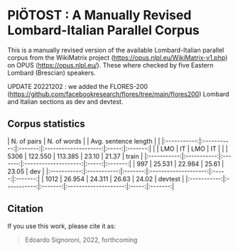 # PIÖTOST : A Manually Revised Lombard-Italian Parallel Corpus

 This is a manually revised version of the available Lombard-Italian parallel corpus from the WikiMatrix project (https://opus.nlpl.eu/WikiMatrix-v1.php) on OPUS (https://opus.nlpl.eu/).
 These where checked by five Eastern Lombard (Brescian) speakers. 

 UPDATE 20221202 : we added the FLORES-200 (https://github.com/facebookresearch/flores/tree/main/flores200) Lombard and Italian sections as dev and devtest. 

## Corpus statistics

| N. of pairs | N. of words |         |       Avg. sentence length   |         |
|:-----------:|:-----------:|:-------:|:--------------------:|:-----:|:-------:|
|             |     LMO     |    IT   |          LMO         |   IT  |         |
|     5306    |   122.550   | 113.385 |         23.10        | 21.37 |  train  |
|:-----------:|:-----------:|:-------:|:--------------------:|:-----:|:-------:|
|     997     |   25.531    | 22.984  |         25.61        | 23.05 |   dev   |
|:-----------:|:-----------:|:-------:|:--------------------:|:-----:|:-------:|
|     1012    |   26.954    | 24.311  |         26.63        | 24.02 | devtest |
|:-----------:|:-----------:|:-------:|:--------------------:|:-----:|:-------:|

## Citation

If you use this work, please cite it as:

> Edoardo Signoroni, 2022, forthcoming
